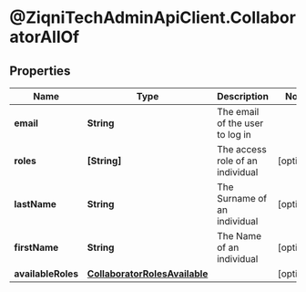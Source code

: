 # @ZiqniTechAdminApiClient.CollaboratorAllOf

## Properties

Name | Type | Description | Notes
------------ | ------------- | ------------- | -------------
**email** | **String** | The email of the user to log in | 
**roles** | **[String]** | The access role of an individual | [optional] 
**lastName** | **String** | The Surname of an individual | [optional] 
**firstName** | **String** | The Name of an individual | [optional] 
**availableRoles** | [**CollaboratorRolesAvailable**](CollaboratorRolesAvailable.md) |  | [optional] 



